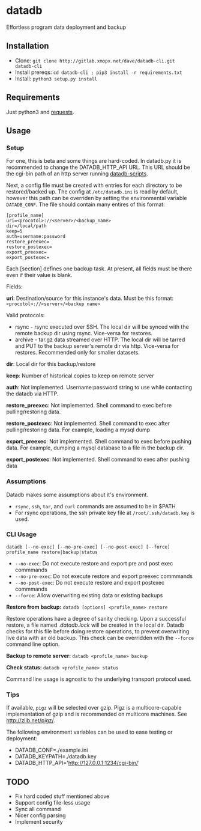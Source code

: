 # datadb

Effortless program data deployment and backup

## Installation

* Clone: `git clone http://gitlab.xmopx.net/dave/datadb-cli.git datadb-cli`
* Install prereqs: `cd datadb-cli ; pip3 install -r requirements.txt`
* Install: `python3 setup.py install`

## Requirements

Just python3 and [requests](http://python-requests.org/).

## Usage

### Setup

For one, this is beta and some things are hard-coded. In datadb.py it is recommended to change the DATADB_HTTP_API URL.
This URL should be the cgi-bin path of an http server running [datadb-scripts](http://gitlab.xmopx.net/dave/datadb-scripts).

Next, a config file must be created with entries for each directory to be restored/backed up. The config at `/etc/datadb.ini`
is read by default, however this path can be overriden by setting the environmental variable `DATADB_CONF`. The file should
contain many entires of this format:

```
[profile_name]
uri=<procotol>://<server>/<backup_name>
dir=/local/path
keep=5
auth=username:password
restore_preexec=
restore_postexec=
export_preexec=
export_postexec=
```

Each [section] defines one backup task. At present, all fields must be there even if their value is blank.

Fields:

**uri**: Destination/source for this instance's data. Must be this format: `<procotol>://<server>/<backup name>`

Valid protocols:

* rsync - rsync executed over SSH. The local dir will be synced with the remote backup dir using rsync. Vice-versa for restores.
* archive - tar.gz data streamed over HTTP. The local dir will be tarred and PUT to the backup server's remote dir via http. Vice-versa for restores. Recommended only for smaller datasets.

**dir**: Local dir for this backup/restore

**keep**: Number of historical copies to keep on remote server

**auth**: Not implemented. Username:password string to use while contacting the datadb via HTTP.

**restore_preexec**: Not implemented. Shell command to exec before pulling/restoring data.

**restore_postexec**: Not implemented. Shell command to exec after pulling/restoring data. For example, loading a mysql dump

**export_preexec**: Not implemented. Shell command to exec before pushing data. For example, dumping a mysql database to a file in the backup dir.

**export_postexec**: Not implemented. Shell command to exec after pushing data

### Assumptions

Datadb makes some assumptions about it's environment.

* `rsync`, `ssh`, `tar`, and `curl` commands are assumed to be in $PATH
* For rsync operations, the ssh private key file at `/root/.ssh/datadb.key` is used.

### CLI Usage

`datadb [--no-exec] [--no-pre-exec] [--no-post-exec] [--force] profile_name restore|backup|status`

* `--no-exec`: Do not execute restore and export pre and post exec commmands
* `--no-pre-exec`: Do not execute restore and export preexec commmands
* `--no-post-exec`: Do not execute restore and export postexec commmands
* `--force`: Allow overwriting existing data or existing backups

**Restore from backup:** `datadb [options] <profile_name> restore`

Restore operations have a degree of sanity checking. Upon a successful restore, a file named *.datadb.lock* will be created in the local dir. Datadb checks for this file before doing restore operations, to prevent overwriting live data with an old backup. This check can be overridden with the `--force` command line option.

**Backup to remote server:** `datadb <profile_name> backup`

**Check status:** `datadb <profile_name> status`

Command line usage is agnostic to the underlying transport protocol used.


### Tips

If available, `pigz` will be selected over gzip. Pigz is a multicore-capable implementation of gzip and is recommended
on multicore machines. See http://zlib.net/pigz/.

The following environment variables can be used to ease testing or deployment:

* DATADB_CONF=./example.ini
* DATADB_KEYPATH=./datadb.key
* DATADB_HTTP_API='http://127.0.0.1:1234/cgi-bin/'

## TODO

* Fix hard coded stuff mentioned above
* Support config file-less usage
* Sync all command
* Nicer config parsing
* Implement security
